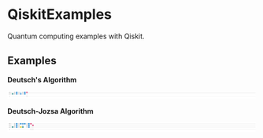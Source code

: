 # QiskitExamples
Quantum computing examples with Qiskit.

## Examples

**Deutsch's Algorithm**

![Deutsch's Algorithm](./circuit_diagrams/01_deutsch.png)

**Deutsch-Jozsa Algorithm**

![Deutsch-Jozsa Algorithm](./circuit_diagrams/02_deutsch_jozsa.png)
